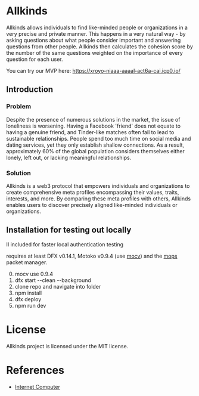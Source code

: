 # Allkinds
Allkinds allows individuals to find like-minded people or organizations in a very precise and private manner. This happens in a very natural way - by asking questions about what people consider important and answering questions from other people. Allkinds then calculates the cohesion score by the number of the same questions weighted on the importance of every question for each user.

You can try our MVP here: https://xroyo-niaaa-aaaal-act6a-cai.icp0.io/

## Introduction
### Problem
Despite the presence of numerous solutions in the market, the issue of loneliness is worsening. Having a Facebook 'friend' does not equate to having a genuine friend, and Tinder-like matches often fail to lead to sustainable relationships.
People spend too much time on social media and dating services, yet they only establish shallow connections. As a result, approximately 60% of the global population considers themselves either lonely, left out, or lacking meaningful relationships.
### Solution
Allkinds is a web3 protocol that empowers individuals and organizations to create comprehensive meta profiles encompassing their values, traits, interests, and more. By comparing these meta profiles with others, Allkinds enables users to discover precisely aligned like-minded individuals or organizations.

## Installation for testing out locally

II included for faster local authentication testing

requires at least DFX v0.14.1, Motoko v0.9.4 (use [mocv](https://forum.dfinity.org/t/moc-version-management/19011)) and the [mops](https://mops.one/docs/install) packet manager.

0. mocv use 0.9.4
1. dfx start --clean --background
2. clone repo and navigate into folder
3. npm install
4. dfx deploy
5. npm run dev

# License
Allkinds project is licensed under the MIT license.

# References
- [Internet Computer ](https://internetcomputer.org)


